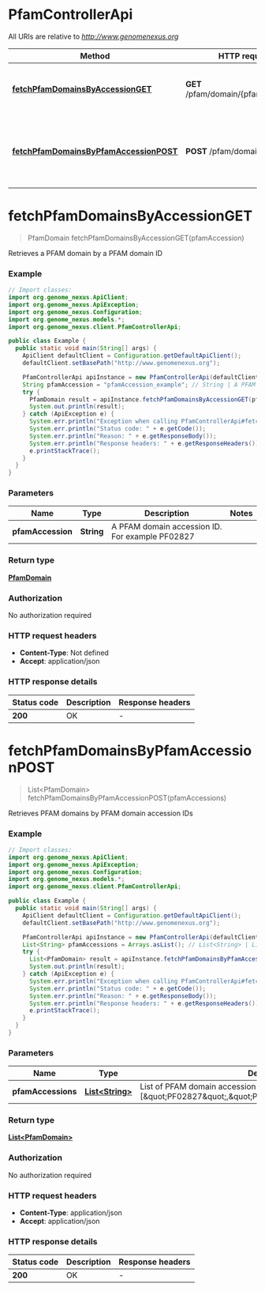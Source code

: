 # PfamControllerApi

All URIs are relative to *http://www.genomenexus.org*

| Method | HTTP request | Description |
|------------- | ------------- | -------------|
| [**fetchPfamDomainsByAccessionGET**](PfamControllerApi.md#fetchPfamDomainsByAccessionGET) | **GET** /pfam/domain/{pfamAccession} | Retrieves a PFAM domain by a PFAM domain ID |
| [**fetchPfamDomainsByPfamAccessionPOST**](PfamControllerApi.md#fetchPfamDomainsByPfamAccessionPOST) | **POST** /pfam/domain | Retrieves PFAM domains by PFAM domain accession IDs |


<a id="fetchPfamDomainsByAccessionGET"></a>
# **fetchPfamDomainsByAccessionGET**
> PfamDomain fetchPfamDomainsByAccessionGET(pfamAccession)

Retrieves a PFAM domain by a PFAM domain ID

### Example
```java
// Import classes:
import org.genome_nexus.ApiClient;
import org.genome_nexus.ApiException;
import org.genome_nexus.Configuration;
import org.genome_nexus.models.*;
import org.genome_nexus.client.PfamControllerApi;

public class Example {
  public static void main(String[] args) {
    ApiClient defaultClient = Configuration.getDefaultApiClient();
    defaultClient.setBasePath("http://www.genomenexus.org");

    PfamControllerApi apiInstance = new PfamControllerApi(defaultClient);
    String pfamAccession = "pfamAccession_example"; // String | A PFAM domain accession ID. For example PF02827
    try {
      PfamDomain result = apiInstance.fetchPfamDomainsByAccessionGET(pfamAccession);
      System.out.println(result);
    } catch (ApiException e) {
      System.err.println("Exception when calling PfamControllerApi#fetchPfamDomainsByAccessionGET");
      System.err.println("Status code: " + e.getCode());
      System.err.println("Reason: " + e.getResponseBody());
      System.err.println("Response headers: " + e.getResponseHeaders());
      e.printStackTrace();
    }
  }
}
```

### Parameters

| Name | Type | Description  | Notes |
|------------- | ------------- | ------------- | -------------|
| **pfamAccession** | **String**| A PFAM domain accession ID. For example PF02827 | |

### Return type

[**PfamDomain**](PfamDomain.md)

### Authorization

No authorization required

### HTTP request headers

 - **Content-Type**: Not defined
 - **Accept**: application/json

### HTTP response details
| Status code | Description | Response headers |
|-------------|-------------|------------------|
| **200** | OK |  -  |

<a id="fetchPfamDomainsByPfamAccessionPOST"></a>
# **fetchPfamDomainsByPfamAccessionPOST**
> List&lt;PfamDomain&gt; fetchPfamDomainsByPfamAccessionPOST(pfamAccessions)

Retrieves PFAM domains by PFAM domain accession IDs

### Example
```java
// Import classes:
import org.genome_nexus.ApiClient;
import org.genome_nexus.ApiException;
import org.genome_nexus.Configuration;
import org.genome_nexus.models.*;
import org.genome_nexus.client.PfamControllerApi;

public class Example {
  public static void main(String[] args) {
    ApiClient defaultClient = Configuration.getDefaultApiClient();
    defaultClient.setBasePath("http://www.genomenexus.org");

    PfamControllerApi apiInstance = new PfamControllerApi(defaultClient);
    List<String> pfamAccessions = Arrays.asList(); // List<String> | List of PFAM domain accession IDs. For example [\"PF02827\",\"PF00093\",\"PF15276\"]
    try {
      List<PfamDomain> result = apiInstance.fetchPfamDomainsByPfamAccessionPOST(pfamAccessions);
      System.out.println(result);
    } catch (ApiException e) {
      System.err.println("Exception when calling PfamControllerApi#fetchPfamDomainsByPfamAccessionPOST");
      System.err.println("Status code: " + e.getCode());
      System.err.println("Reason: " + e.getResponseBody());
      System.err.println("Response headers: " + e.getResponseHeaders());
      e.printStackTrace();
    }
  }
}
```

### Parameters

| Name | Type | Description  | Notes |
|------------- | ------------- | ------------- | -------------|
| **pfamAccessions** | [**List&lt;String&gt;**](String.md)| List of PFAM domain accession IDs. For example [\&quot;PF02827\&quot;,\&quot;PF00093\&quot;,\&quot;PF15276\&quot;] | |

### Return type

[**List&lt;PfamDomain&gt;**](PfamDomain.md)

### Authorization

No authorization required

### HTTP request headers

 - **Content-Type**: application/json
 - **Accept**: application/json

### HTTP response details
| Status code | Description | Response headers |
|-------------|-------------|------------------|
| **200** | OK |  -  |

